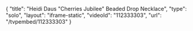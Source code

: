 {
    "title": "Heidi Daus \"Cherries Jubilee\" Beaded Drop Necklace",
    "type": "solo",
    "layout": "iframe-static",
    "videoId": "112333303",
    "url": "\/tvpembed\/112333303"
}